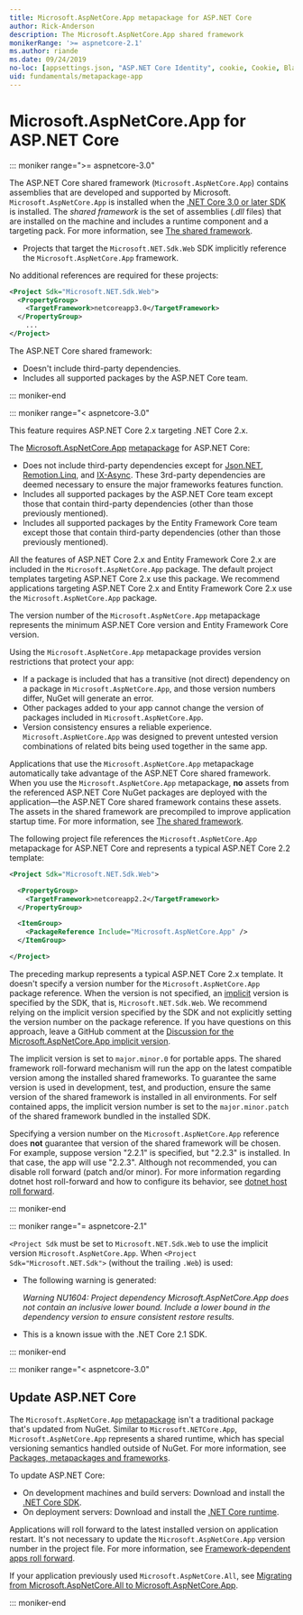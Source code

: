 ```yaml
---
title: Microsoft.AspNetCore.App metapackage for ASP.NET Core
author: Rick-Anderson
description: The Microsoft.AspNetCore.App shared framework
monikerRange: '>= aspnetcore-2.1'
ms.author: riande
ms.date: 09/24/2019
no-loc: [appsettings.json, "ASP.NET Core Identity", cookie, Cookie, Blazor, "Blazor Server", "Blazor WebAssembly", "Identity", "Let's Encrypt", Razor, SignalR]
uid: fundamentals/metapackage-app
---
```

# Microsoft.AspNetCore.App for ASP.NET Core

::: moniker range=">= aspnetcore-3.0"

 The ASP.NET Core shared framework (`Microsoft.AspNetCore.App`) contains assemblies that are developed and supported by Microsoft. `Microsoft.AspNetCore.App` is installed when the [.NET Core 3.0 or later SDK](https://dotnet.microsoft.com/download/dotnet-core/3.0) is installed. The *shared framework* is the set of assemblies (*.dll* files) that are installed on the machine and includes a runtime component and a targeting pack. For more information, see [The shared framework](https://natemcmaster.com/blog/2018/08/29/netcore-primitives-2/).

* Projects that target the `Microsoft.NET.Sdk.Web` SDK implicitly reference the `Microsoft.AspNetCore.App` framework.

No additional references are required for these projects:

```xml
<Project Sdk="Microsoft.NET.Sdk.Web">
  <PropertyGroup>
    <TargetFramework>netcoreapp3.0</TargetFramework>
  </PropertyGroup>
    ...
</Project>
```

The ASP.NET Core shared framework:

* Doesn't include third-party dependencies.
* Includes all supported packages by the ASP.NET Core team.

::: moniker-end

::: moniker range="< aspnetcore-3.0"

This feature requires ASP.NET Core 2.x targeting .NET Core 2.x.

The [Microsoft.AspNetCore.App](https://www.nuget.org/packages/Microsoft.AspNetCore.App) [metapackage](/dotnet/core/packages#metapackages) for ASP.NET Core:

* Does not include third-party dependencies except for [Json.NET](https://www.nuget.org/packages/Newtonsoft.Json/), [Remotion.Linq](https://www.nuget.org/packages/Remotion.Linq/), and [IX-Async](https://www.nuget.org/packages/System.Interactive.Async/). These 3rd-party dependencies are deemed necessary to ensure the major frameworks features function.
* Includes all supported packages by the ASP.NET Core team except those that contain third-party dependencies (other than those previously mentioned).
* Includes all supported packages by the Entity Framework Core team except those that contain third-party dependencies (other than those previously mentioned).

All the features of ASP.NET Core 2.x and Entity Framework Core 2.x are included in the `Microsoft.AspNetCore.App` package. The default project templates targeting ASP.NET Core 2.x use this package. We recommend applications targeting ASP.NET Core 2.x and Entity Framework Core 2.x use the `Microsoft.AspNetCore.App` package.

The version number of the `Microsoft.AspNetCore.App` metapackage represents the minimum ASP.NET Core version and Entity Framework Core version.

Using the `Microsoft.AspNetCore.App` metapackage provides version restrictions that protect your app:

* If a package is included that has a transitive (not direct) dependency on a package in `Microsoft.AspNetCore.App`, and those version numbers differ, NuGet will generate an error.
* Other packages added to your app cannot change the version of packages included in `Microsoft.AspNetCore.App`.
* Version consistency ensures a reliable experience. `Microsoft.AspNetCore.App` was designed to prevent untested version combinations of related bits being used together in the same app.

Applications that use the `Microsoft.AspNetCore.App` metapackage automatically take advantage of the ASP.NET Core shared framework. When you use the `Microsoft.AspNetCore.App` metapackage, **no** assets from the referenced ASP.NET Core NuGet packages are deployed with the application&mdash;the ASP.NET Core shared framework contains these assets. The assets in the shared framework are precompiled to improve application startup time. For more information, see [The shared framework](https://natemcmaster.com/blog/2018/08/29/netcore-primitives-2/).

The following project file references the `Microsoft.AspNetCore.App` metapackage for ASP.NET Core and represents a typical ASP.NET Core 2.2 template:

```xml
<Project Sdk="Microsoft.NET.Sdk.Web">

  <PropertyGroup>
    <TargetFramework>netcoreapp2.2</TargetFramework>
  </PropertyGroup>

  <ItemGroup>
    <PackageReference Include="Microsoft.AspNetCore.App" />
  </ItemGroup>

</Project>
```

The preceding markup represents a typical ASP.NET Core 2.x template. It doesn't specify a version number for the `Microsoft.AspNetCore.App` package reference. When the version is not specified, an [implicit](https://github.com/dotnet/core/blob/master/release-notes/1.0/sdk/1.0-rc3-implicit-package-refs.md) version is specified by the SDK, that is, `Microsoft.NET.Sdk.Web`. We recommend relying on the implicit version specified by the SDK and not explicitly setting the version number on the package reference. If you have questions on this approach, leave a GitHub comment at the [Discussion for the Microsoft.AspNetCore.App implicit version](https://github.com/dotnet/AspNetCore.Docs/issues/6430).

The implicit version is set to `major.minor.0` for portable apps. The shared framework roll-forward mechanism will run the app on the latest compatible version among the installed shared frameworks. To guarantee the same version is used in development, test, and production, ensure the same version of the shared framework is installed in all environments. For self contained apps, the implicit version number is set to the `major.minor.patch` of the shared framework bundled in the installed SDK.

Specifying a version number on the `Microsoft.AspNetCore.App` reference does **not** guarantee that version of the shared framework will be chosen. For example, suppose version "2.2.1" is specified, but "2.2.3" is installed. In that case, the app will use "2.2.3". Although not recommended, you can disable roll forward (patch and/or minor). For more information regarding dotnet host roll-forward and how to configure its behavior, see [dotnet host roll forward](https://github.com/dotnet/core-setup/blob/master/Documentation/design-docs/roll-forward-on-no-candidate-fx.md).

::: moniker-end

::: moniker range="= aspnetcore-2.1"

`<Project Sdk` must be set to `Microsoft.NET.Sdk.Web` to use the implicit version `Microsoft.AspNetCore.App`. When `<Project Sdk="Microsoft.NET.Sdk">` (without the trailing `.Web`) is used:

* The following warning is generated:

  *Warning NU1604: Project dependency Microsoft.AspNetCore.App does not contain an inclusive lower bound. Include a lower bound in the dependency version to ensure consistent restore results.*

* This is a known issue with the .NET Core 2.1 SDK.

::: moniker-end

::: moniker range="< aspnetcore-3.0"

<a name="update"></a>

## Update ASP.NET Core

The `Microsoft.AspNetCore.App` [metapackage](/dotnet/core/packages#metapackages) isn't a traditional package that's updated from NuGet. Similar to `Microsoft.NETCore.App`, `Microsoft.AspNetCore.App` represents a shared runtime, which has special versioning semantics handled outside of NuGet. For more information, see [Packages, metapackages and frameworks](/dotnet/core/packages).

To update ASP.NET Core:

* On development machines and build servers: Download and install the [.NET Core SDK](https://dotnet.microsoft.com/download).
* On deployment servers: Download and install the [.NET Core runtime](https://dotnet.microsoft.com/download).

 Applications will roll forward to the latest installed version on application restart. It's not necessary to update the `Microsoft.AspNetCore.App` version number in the project file. For more information, see [Framework-dependent apps roll forward](/dotnet/core/versions/selection#framework-dependent-apps-roll-forward).

If your application previously used `Microsoft.AspNetCore.All`, see [Migrating from Microsoft.AspNetCore.All to Microsoft.AspNetCore.App](xref:fundamentals/metapackage#migrate).

::: moniker-end
